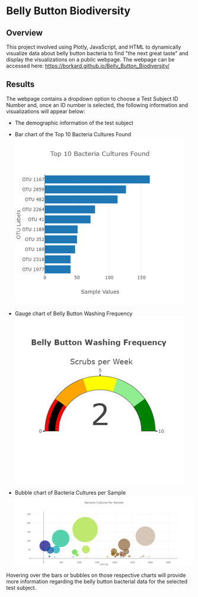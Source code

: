 # Belly Button Biodiversity

## Overview
This project involved using Plotly, JavaScript, and HTML to dynamically visualize data about belly button bacteria to find "the next great taste" and display the visualizations on a public webpage. The webpage can be accessed here: https://borkard.github.io/Belly_Button_Biodiversity/

## Results
The webpage contains a dropdown option to choose a Test Subject ID Number and, once an ID number is selected, the following information and visualizations will appear below: 

* The demographic information of the test subject
* Bar chart of the Top 10 Bacteria Cultures Found
![bar_chart](https://github.com/borkard/Belly_Button_Biodiversity/blob/main/Images/bar_chart.png)

* Gauge chart of Belly Button Washing Frequency
![gauge_chart](https://github.com/borkard/Belly_Button_Biodiversity/blob/main/Images/gauge_chart.png)

* Bubble chart of Bacteria Cultures per Sample
![bubble_chart](https://github.com/borkard/Belly_Button_Biodiversity/blob/main/Images/bubble_chart.png)

Hovering over the bars or bubbles on those respective charts will provide more information regarding the belly button bacterial data for the selected test subject.
